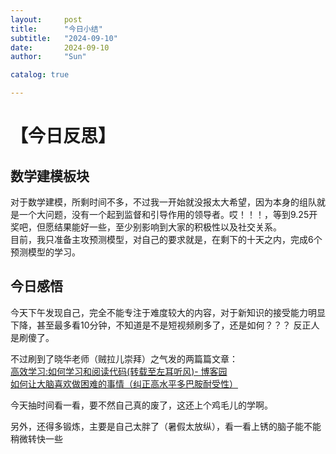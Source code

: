 ```yaml
---
layout:     post
title:      "今日小结"
subtitle:   "2024-09-10"
date:       2024-09-10
author:     "Sun"

catalog: true

---
```


# 【今日反思】

## 数学建模板块
对于数学建模，所剩时间不多，不过我一开始就没报太大希望，因为本身的组队就是一个大问题，没有一个起到监督和引导作用的领导者。哎！！！，等到9.25开奖吧，但愿结果能好一些，至少别影响到大家的积极性以及社交关系。  
目前，我只准备主攻预测模型，对自己的要求就是，在剩下的十天之内，完成6个预测模型的学习。


## 今日感悟
今天下午发现自己，完全不能专注于难度较大的内容，对于新知识的接受能力明显下降，甚至最多看10分钟，不知道是不是短视频刷多了，还是如何？？？ 反正人是刷傻了。 

不过刷到了晓华老师（贼拉儿崇拜）之气发的两篇篇文章：  
[高效学习:如何学习和阅读代码(转载至左耳听风)- 博客园](https://www.cnblogs.com/khacker/articles/12776709.html?tt_force_outside=1)  
[如何让大脑喜欢做困难的事情（纠正高水平多巴胺耐受性）](https://drive.google.com/file/d/1lfrlr-_oFSboEidFwUMDul3OLdbtyf1-/view?usp=drive_link)

今天抽时间看一看，要不然自己真的废了，这还上个鸡毛儿的学啊。

另外，还得多锻炼，主要是自己太胖了（暑假太放纵），看一看上锈的脑子能不能稍微转快一些

